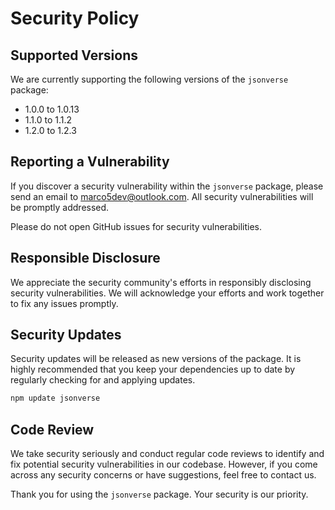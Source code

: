 # Security Policy

## Supported Versions

We are currently supporting the following versions of the `jsonverse` package:

- 1.0.0 to 1.0.13
- 1.1.0 to 1.1.2
- 1.2.0 to 1.2.3

## Reporting a Vulnerability

If you discover a security vulnerability within the `jsonverse` package, please send an email to marco5dev@outlook.com. All security vulnerabilities will be promptly addressed.

Please do not open GitHub issues for security vulnerabilities.

## Responsible Disclosure

We appreciate the security community's efforts in responsibly disclosing security vulnerabilities. We will acknowledge your efforts and work together to fix any issues promptly.

## Security Updates

Security updates will be released as new versions of the package. It is highly recommended that you keep your dependencies up to date by regularly checking for and applying updates.

```bash
npm update jsonverse
```

## Code Review

We take security seriously and conduct regular code reviews to identify and fix potential security vulnerabilities in our codebase. However, if you come across any security concerns or have suggestions, feel free to contact us.

Thank you for using the `jsonverse` package. Your security is our priority.
